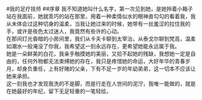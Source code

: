 #我的足疗技师
##序章
我不知道她叫什么名字，第一次见到她，是她拎着小箱子站在我面前，她就乖巧的站在那里，用着一种柔情似水的眼神直勾勾的看着我，我从未体会过这种切身的温柔，当我让她过来的时候，她带有一丝羞涩的拉住我的手，或许是夜色太过迷人，我竟然有些许的心动。  
在那间灯光昏暗的小房间里，我们从卡夫卡聊到太宰治，从泰戈尔聊到梵高，温柔如潮水一般淹没了你我，我希望这一刻永远存在，更希望她能永远属于我。  
她是一朵鲜美的白花，我亲手触摸她的美丽，又拾不起她的残缺，我想她一定是自由的，任何外物都无法束缚她的存在，我只是疼惜她的命运，大好年华的青春岁月，却身负重任，上有好赌的父亲，下有不足一岁的年幼弟弟，这一切本不应该让她来承担。  
这一刻我也才发现我洗的不是脚，而是行走在人世间的泥泞，我唯一能做的，就是在她最好的年纪，留下无足轻重的一笔轻绘。